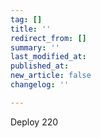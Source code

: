 ```yaml
---
tag: []
title: ''
redirect_from: []
summary: ''
last_modified_at: 
published_at: 
new_article: false
changelog: ''

---
```

Deploy 220